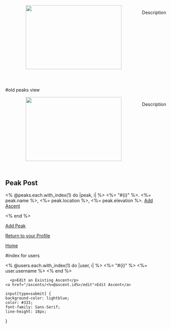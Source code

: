 
<div class="container" style="float: left">
  <header><img src="https://cdn.britannica.com/17/83817-050-67C814CD/Mount-Everest.jpg" width="300" height=200 class="img-responsive main-image">
  <div style="float: right"> <p>Description</p>
  </header>
  <div class="col-md-8 col-md-offset-2">

#old peaks view

<title>Peaks</title>
  <div class="container" style="float: left">
  <header><img src="https://cdn.britannica.com/17/83817-050-67C814CD/Mount-Everest.jpg" width="300" height=200 class="img-responsive main-image">
  <div style="float: right"> <p>Description</p>
  </header>
  <div class="col-md-8 col-md-offset-2">
  <h2>Peak Post</h2>

  <div class="main__container">
    <p><% @peaks.each.with_index(1) do |peak, i| %>
    <%= "#{i}" %>. 
    <%= peak.name %>, 
    <%= peak.location %>, 
    <%= peak.elevation %>. <a href="/ascents/new">Add Ascent</a></p>
  <% end %>
  <p><a href="/newpeak">Add Peak</a></p>
  <p><a href="/user_profile">Return to your Profile</a></p>
  <p><a href="/">Home</a></p>

  #index for users

  <p><% @users.each.with_index(1) do |user, i| %>
        <%= "#{i}" %>
        <%= user.username %>
      <% end %></p>

      <p>Edit an Existing Ascent</p>
    <a href="/ascents/<%=@ascent.id%>/edit">Edit Ascent</a>

    input[type=submit] {
    background-color: lightblue;
    color: #333;
    font-family: Sans-Serif;
    line-height: 18px;
  }